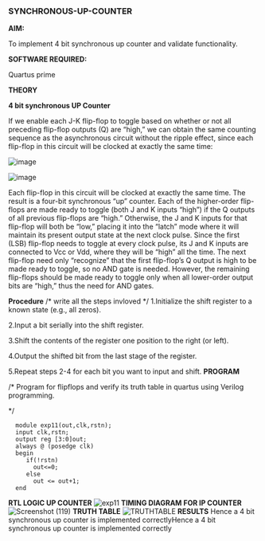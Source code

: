 ### SYNCHRONOUS-UP-COUNTER

**AIM:**

To implement 4 bit synchronous up counter and validate functionality.

**SOFTWARE REQUIRED:**

Quartus prime

**THEORY**

**4 bit synchronous UP Counter**

If we enable each J-K flip-flop to toggle based on whether or not all preceding flip-flop outputs (Q) are “high,” we can obtain the same counting sequence as the asynchronous circuit without the ripple effect, since each flip-flop in this circuit will be clocked at exactly the same time:

![image](https://github.com/naavaneetha/SYNCHRONOUS-UP-COUNTER/assets/154305477/d5db3fa0-e413-404c-b80e-b2f39d82e7e8)


![image](https://github.com/naavaneetha/SYNCHRONOUS-UP-COUNTER/assets/154305477/52cb61eb-d04b-442d-810c-31185a68410b)

Each flip-flop in this circuit will be clocked at exactly the same time.
The result is a four-bit synchronous “up” counter. Each of the higher-order flip-flops are made ready to toggle (both J and K inputs “high”) if the Q outputs of all previous flip-flops are “high.”
Otherwise, the J and K inputs for that flip-flop will both be “low,” placing it into the “latch” mode where it will maintain its present output state at the next clock pulse.
Since the first (LSB) flip-flop needs to toggle at every clock pulse, its J and K inputs are connected to Vcc or Vdd, where they will be “high” all the time.
The next flip-flop need only “recognize” that the first flip-flop’s Q output is high to be made ready to toggle, so no AND gate is needed.
However, the remaining flip-flops should be made ready to toggle only when all lower-order output bits are “high,” thus the need for AND gates.

**Procedure**
/* write all the steps invloved */
1.Initialize the shift register to a known state (e.g., all zeros).

2.Input a bit serially into the shift register.

3.Shift the contents of the register one position to the right (or left).

4.Output the shifted bit from the last stage of the register.

5.Repeat steps 2-4 for each bit you want to input and shift.
**PROGRAM**

/* Program for flipflops and verify its truth table in quartus using Verilog programming. 

*/
~~~
  module exp11(out,clk,rstn);
  input clk,rstn;
  output reg [3:0]out;
  always @ (posedge clk)
  begin
     if(!rstn)
       out<=0;
     else 
       out <= out+1;
  end
~~~

**RTL LOGIC UP COUNTER**
![exp11](https://github.com/user-attachments/assets/5df5d3a3-4772-4911-ab6b-ea0d8b23ed15)
**TIMING DIAGRAM FOR IP COUNTER**
![Screenshot (119)](https://github.com/user-attachments/assets/0e0148a4-153b-4e15-be31-2a746e34b120)
**TRUTH TABLE**
![TRUTHTABLE](https://github.com/user-attachments/assets/5c4c2324-f582-4ddb-b4a6-3bb935a18727)
**RESULTS**
Hence a 4 bit synchronous up counter is implemented correctlyHence a 4 bit synchronous up counter is implemented correctly
